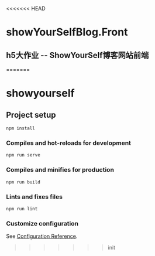 <<<<<<< HEAD
# showYourSelfBlog.Front
## h5大作业 -- ShowYourSelf博客网站前端
=======
# showyourself

## Project setup
```
npm install
```

### Compiles and hot-reloads for development
```
npm run serve
```

### Compiles and minifies for production
```
npm run build
```

### Lints and fixes files
```
npm run lint
```

### Customize configuration
See [Configuration Reference](https://cli.vuejs.org/config/).
>>>>>>> init
